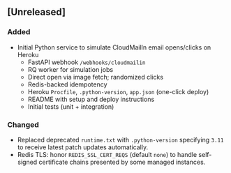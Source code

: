 ## [Unreleased]
### Added
- Initial Python service to simulate CloudMailIn email opens/clicks on Heroku
  - FastAPI webhook `/webhooks/cloudmailin`
  - RQ worker for simulation jobs
  - Direct open via image fetch; randomized clicks
  - Redis-backed idempotency
  - Heroku `Procfile`, `.python-version`, `app.json` (one-click deploy)
  - README with setup and deploy instructions
  - Initial tests (unit + integration)

### Changed
- Replaced deprecated `runtime.txt` with `.python-version` specifying `3.11` to receive latest patch updates automatically.
- Redis TLS: honor `REDIS_SSL_CERT_REQS` (default `none`) to handle self-signed certificate chains presented by some managed instances.
